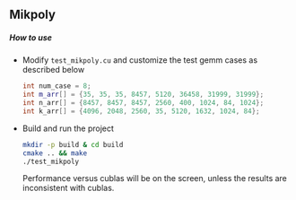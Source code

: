 ## Mikpoly

##### How to use

- Modify `test_mikpoly.cu` and customize the test gemm cases as described below

  ```c++
  int num_case = 8;
  int m_arr[] = {35, 35, 35, 8457, 5120, 36458, 31999, 31999};
  int n_arr[] = {8457, 8457, 8457, 2560, 400, 1024, 84, 1024};
  int k_arr[] = {4096, 2048, 2560, 35, 5120, 1632, 1024, 84};
  ```

- Build and run the project

  ```bash
  mkdir -p build & cd build
  cmake .. && make
  ./test_mikpoly
  ```

  Performance versus cublas will be on the screen, unless the results are inconsistent with cublas.

